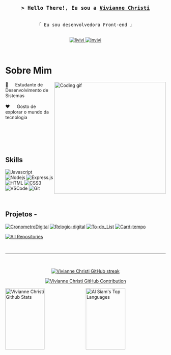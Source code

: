 <!-- Intro  -->
<h3 align="center">
        <samp>&gt; Hello There!, Eu sou a
                <b><a target="_blank" href="">Vivianne Christi</a></b>
        </samp>
</h3>



<p align="center"> 
  <samp>
    <br>
    「 Eu sou desenvolvedora Front-end 」
    <br>
    <br>
  </samp>
</p>

<p align="center">
 <a href="https://www.linkedin.com/in/vivianne-christi/" target="_blank">
  <img src="https://img.shields.io/badge/LinkedIn-0077B5?style=for-the-badge&logo=linkedin&logoColor=white" alt="livivi"/>
 </a>
 <a href="https://www.instagram.com/vivi_christidesign/" target="_blank">
  <img src="https://img.shields.io/badge/Instagram-fe4164?style=for-the-badge&logo=instagram&logoColor=white" alt="invivi" />
 </a> 
</p>
<br />

<!-- Sobre Mim -->
 # Sobre Mim
 
<p>
 <img align="right" width="350" src="/assets/programmer.gif" alt="Coding gif" />
  
 🚀 &emsp; Estudante de Desenvolvimento de Sistemas <br/><br/>
 ❤️ &emsp; Gosto de explorar o mundo da tecnologia <br/><br/>
 

</p>

<br/>
<br/>
<br/>

## Skills

![Javascript](https://img.shields.io/badge/Javascript-F0DB4F?style=for-the-badge&labelColor=black&logo=javascript&logoColor=F0DB4F)
![Nodejs](https://img.shields.io/badge/Nodejs-3C873A?style=for-the-badge&labelColor=black&logo=node.js&logoColor=3C873A)
![Express.js](https://img.shields.io/badge/Express.js-000000?style=for-the-badge&logo=express&logoColor=white)
![HTML](https://img.shields.io/badge/HTML5-E34F26?style=for-the-badge&logo=html5&logoColor=white)
![CSS3](https://img.shields.io/badge/CSS3-1572B6?style=for-the-badge&logo=css3&logoColor=white)
![VSCode](https://img.shields.io/badge/Visual_Studio-0078d7?style=for-the-badge&logo=visual%20studio&logoColor=white)
![Git](https://img.shields.io/badge/Git-F05032?style=for-the-badge&logo=git&logoColor=white)

<br/>

## Projetos -
[![CronometroDigital](https://github-readme-stats.vercel.app/api/pin/?username=VivianneChristi&repo=Cronometro-digital&border_color=7F3FBF&bg_color=0D1117&title_color=C9D1D9&text_color=8B949E&icon_color=7F3FBF)](https://github.com/VivianneChristi/Cronometro-digital.git)
[![Relogio-digital](https://github-readme-stats.vercel.app/api/pin/?username=VivianneChristi&repo=Relogio-digital&border_color=7F3FBF&bg_color=0D1117&title_color=C9D1D9&text_color=8B949E&icon_color=7F3FBF)](https://github.com/VivianneChristi/Relogio-digital.git)
[![To-do_List](https://github-readme-stats.vercel.app/api/pin/?username=VivianneChristi&repo=To-do_List&border_color=7F3FBF&bg_color=0D1117&title_color=C9D1D9&text_color=8B949E&icon_color=7F3FBF)](https://github.com/VivianneChristi/To-do_List.git)
[![Card-tempo](https://github-readme-stats.vercel.app/api/pin/?username=VivianneChristi&repo=Card-tempo&border_color=7F3FBF&bg_color=0D1117&title_color=C9D1D9&text_color=8B949E&icon_color=7F3FBF)](https://github.com/VivianneChristi/Card-tempo.git)

<p align="left">
  <a href="https://github.com/VivianneChristi?tab=repositories" target="_blank"><img alt="All Repositories" title="All Repositories" src="https://img.shields.io/badge/-All%20Repos-2962FF?style=for-the-badge&logo=koding&logoColor=white"/></a>
</p>

<br/>
<hr/>
<br/>

<p align="center">
  <a href="https://github.com/VivianneChristi">
    <img src="https://github-readme-streak-stats.herokuapp.com/?user=VivianneChristi&theme=radical&border=7F3FBF&background=0D1117" alt="Vivianne Christi GitHub streak"/>
  </a>
</p>

<p align="center">
  <a href="https://github.com/VivianneChristi">
    <img src="https://github-profile-summary-cards.vercel.app/api/cards/profile-details?username=VivianneChristi&theme=radical" alt="Vivianne Christi GitHub Contribution"/>
  </a>
</p>

<a> 
    <a href="https://github.com/VivianneChristi"><img alt="Vivianne Christi Github Stats" src="https://denvercoder1-github-readme-stats.vercel.app/api?username=VivianneChristi&show_icons=true&count_private=true&theme=react&border_color=7F3FBF&bg_color=0D1117&title_color=F85D7F&icon_color=F8D866" height="192px" width="49.5%"/></a>
  <a href="https://github.com/VivianneChristi"><img alt="Al Siam's Top Languages" src="https://denvercoder1-github-readme-stats.vercel.app/api/top-langs/?username=VivianneChristi&langs_count=8&layout=compact&theme=react&border_color=7F3FBF&bg_color=0D1117&title_color=F85D7F&icon_color=F8D866" height="192px" width="49.5%"/></a>
  <br/>
</a>
